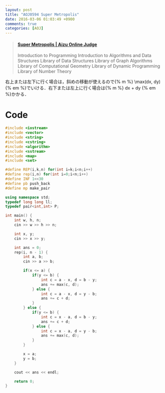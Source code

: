 ```yaml
---
layout: post
title: "AOJ0594 Super Metropolis"
date: 2016-03-06 01:03:49 +0900
comments: true
categories: [AOJ]
---
```


<blockquote class="embedly-card" data-card-key="39deea93f79745829254c0652225a544" data-card-controls="0" data-card-branding="0"><h4><a href="http://judge.u-aizu.ac.jp/onlinejudge/description.jsp?id=0594">Super Metropolis | Aizu Online Judge</a></h4><p>Introduction to Programming Introduction to Algorithms and Data Structures Library of Data Structures Library of Graph Algorithms Library of Computational Geometry Library of Dynamic Programming Library of Number Theory</p></blockquote>
<script async src="//cdn.embedly.com/widgets/platform.js" charset="UTF-8"></script>

<!-- more -->

右上または左下に行く場合は，斜めの移動が使えるので{% m %} \max(dx, dy) {% em %}でいける．右下または左上に行く場合は{% m %} dx + dy {% em %}かかる．

# Code

```cpp
#include <iostream>
#include <vector>
#include <string>
#include <cstring>
#include <algorithm>
#include <sstream>
#include <map>
#include <set>

#define REP(i,k,n) for(int i=k;i<n;i++)
#define rep(i,n) for(int i=0;i<n;i++)
#define INF 1<<30
#define pb push_back
#define mp make_pair

using namespace std;
typedef long long ll;
typedef pair<int,int> P;

int main() {
	int w, h, n;
	cin >> w >> h >> n;

	int x, y;
	cin >> x >> y;

	int ans = 0;
	rep(i, n - 1) {
		int a, b;
		cin >> a >> b;

		if(x <= a) {
			if(y <= b) {
				int c = a - x, d = b - y;
				ans += max(c, d);
			} else {
				int c = a - x, d = y - b;
				ans += c + d;
			}
		} else {
			if(y <= b) {
				int c = x - a, d = b - y;
				ans += c + d;
			} else {
				int c = x - a, d = y - b;
				ans += max(c, d);
			}
		}

		x = a;
		y = b;
	}

	cout << ans << endl;

	return 0;
}
```
